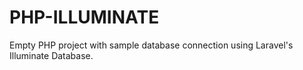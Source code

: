 # PHP-ILLUMINATE

Empty PHP project with sample database connection using Laravel's Illuminate Database.